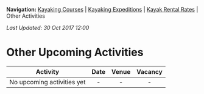 **Navigation:** [Kayaking Courses](index) &#124; [Kayaking Expeditions](expedition) &#124; [Kayak Rental Rates](rental) &#124; Other Activities

_Last Updated: 30 Oct 2017 12:00_
# Other Upcoming Activities

Activity | Date | Venue | Vacancy
:---:|:---:|:---:|:---:
No upcoming activities yet|-|-|- 

